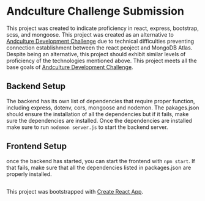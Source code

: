 # Andculture Challenge Submission
This project was created to indicate proficiency in react, express, bootstrap, scss, and mongoose. This project was created as an alternative to [Andculture Development Challenge](https://github.com/AndcultureCode/challenge-node-react) due to technical difficulties preventing connection establishment between the react peoject and MongoDB Atlas. Despite being an alternative, this project should exhibit similar levels of proficiency of the technologies mentioned above. This project meets all the base goals of [Andculture Development Challenge](https://github.com/AndcultureCode/challenge-node-react).

## Backend Setup

The backend has its own list of dependencies that require proper function, including express, dotenv, cors, mongoose and nodemon. The pakages.json should ensure the installation of all the dependencies but if it fails, make sure the dependencies are installed. Once the dependencies are installed make sure to run
`nodemon server.js` 
to start the backend server.

## Frontend Setup

once the backend has started, you can start the frontend with `npm start`. If that fails, make sure that all the dependencies listed in packages.json are properly installed.

##
This project was bootstrapped with [Create React App](https://github.com/facebook/create-react-app).
